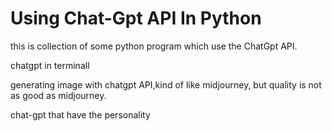 # Using Chat-Gpt API In Python

this is collection of some python program which use the ChatGpt API.

  chatgpt in terminall
  
  generating image with chatgpt API,kind of like midjourney, but quality is not as good as midjourney.
  

  chat-gpt that have the personality


  
